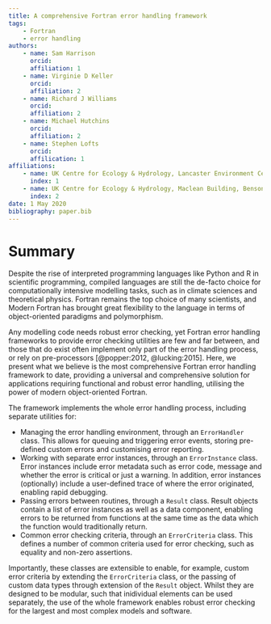 ```yaml
---
title: A comprehensive Fortran error handling framework
tags:
    - Fortran
    - error handling
authors:
    - name: Sam Harrison
      orcid: 
      affiliation: 1
    - name: Virginie D Keller
      orcid:
      affiliation: 2
    - name: Richard J Williams
      orcid: 
      affiliation: 2
    - name: Michael Hutchins
      orcid:
      affiliation: 2
    - name: Stephen Lofts
      orcid:
      affilication: 1
affiliations:
    - name: UK Centre for Ecology & Hydrology, Lancaster Environment Centre, Library Avenue, Bailrigg, Lancaster, LA1 4AP, UK
      index: 1
    - name: UK Centre for Ecology & Hydrology, Maclean Building, Benson Lane, Crowmarsh Gifford, Wallingford, OX10 8BB, UK
      index: 2
date: 1 May 2020
bibliography: paper.bib
---
```


# Summary

Despite the rise of interpreted programming languages like Python and R in scientific programming, compiled languages are still the de-facto choice for computationally intensive modelling tasks, such as in climate sciences and theoretical physics. Fortran remains the top choice of many scientists, and Modern Fortran has brought great flexibility to the language in terms of object-oriented paradigms and polymorphism.

Any modelling code needs robust error checking, yet Fortran error handling frameworks to provide error checking utilities are few and far between, and those that do exist often implement only part of the error handling process, or rely on pre-processors [@popper:2012, @lucking:2015]. Here, we present what we believe is the most comprehensive Fortran error handling framework to date, providing a universal and comprehensive solution for applications requiring functional and robust error handling, utilising the power of modern object-oriented Fortran.

The framework implements the whole error handling process, including separate utilities for:
- Managing the error handling environment, through an `ErrorHandler` class. This allows for queuing and triggering error events, storing pre-defined custom errors and customising error reporting.
- Working with separate error instances, through an `ErrorInstance` class. Error instances include error metadata such as error code, message and whether the error is critical or just a warning. In addition, error instances (optionally) include a user-defined trace of where the error originated, enabling rapid debugging.
- Passing errors between routines, through a `Result` class. Result objects contain a list of error instances as well as a data component, enabling errors to be returned from functions at the same time as the data which the function would traditionally return.
- Common error checking criteria, through an `ErrorCriteria` class. This defines a number of common criteria used for error checking, such as equality and non-zero assertions.

Importantly, these classes are extensible to enable, for example, custom error criteria by extending the `ErrorCriteria` class, or the passing of custom data types through extension of the `Result` object. Whilst they are designed to be modular, such that inidividual elements can be used separately, the use of the whole framework enables robust error checking for the largest and most complex models and software.
